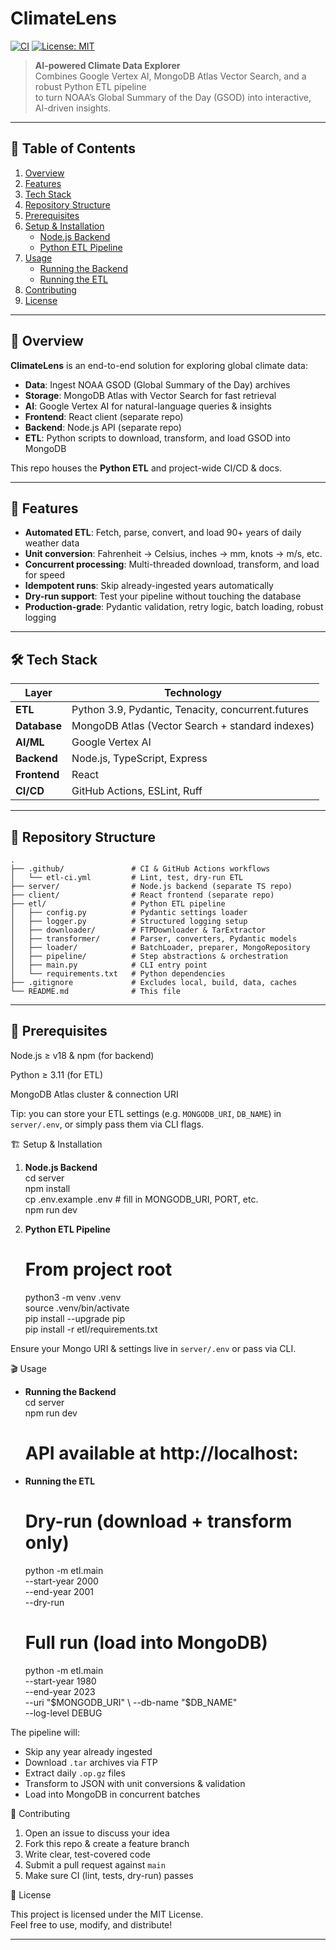 # ClimateLens

[![CI](/.github/workflows/etl-ci.yml/badge.svg)](https://github.com/your-org/ClimateLens/actions)
[![License: MIT](https://img.shields.io/badge/License-MIT-blue.svg)](LICENSE)

> **AI-powered Climate Data Explorer**  
> Combines Google Vertex AI, MongoDB Atlas Vector Search, and a robust Python ETL pipeline  
> to turn NOAA’s Global Summary of the Day (GSOD) into interactive, AI-driven insights.

---

## 📖 Table of Contents

1. [Overview](#overview)  
2. [Features](#features)  
3. [Tech Stack](#tech-stack)  
4. [Repository Structure](#repository-structure)  
5. [Prerequisites](#prerequisites)  
6. [Setup & Installation](#setup--installation)  
   - [Node.js Backend](#nodejs-backend)  
   - [Python ETL Pipeline](#python-etl-pipeline)  
7. [Usage](#usage)  
   - [Running the Backend](#running-the-backend)  
   - [Running the ETL](#running-the-etl)  
8. [Contributing](#contributing)  
9. [License](#license)  

---

## 🧐 Overview

**ClimateLens** is an end-to-end solution for exploring global climate data:

- **Data**: Ingest NOAA GSOD (Global Summary of the Day) archives  
- **Storage**: MongoDB Atlas with Vector Search for fast retrieval  
- **AI**: Google Vertex AI for natural-language queries & insights  
- **Frontend**: React client (separate repo)  
- **Backend**: Node.js API (separate repo)  
- **ETL**: Python scripts to download, transform, and load GSOD into MongoDB  

This repo houses the **Python ETL** and project-wide CI/CD & docs.

---

## 🚀 Features

- **Automated ETL**: Fetch, parse, convert, and load 90+ years of daily weather data  
- **Unit conversion**: Fahrenheit → Celsius, inches → mm, knots → m/s, etc.  
- **Concurrent processing**: Multi-threaded download, transform, and load for speed  
- **Idempotent runs**: Skip already-ingested years automatically  
- **Dry-run support**: Test your pipeline without touching the database  
- **Production-grade**: Pydantic validation, retry logic, batch loading, robust logging  

---

## 🛠️ Tech Stack

| Layer         | Technology                                          |
| ------------- | --------------------------------------------------- |
| **ETL**       | Python 3.9, Pydantic, Tenacity, concurrent.futures |
| **Database**  | MongoDB Atlas (Vector Search + standard indexes)    |
| **AI/ML**     | Google Vertex AI                                    |
| **Backend**   | Node.js, TypeScript, Express                        |
| **Frontend**  | React                                               |
| **CI/CD**     | GitHub Actions, ESLint, Ruff                        |

---

## 📂 Repository Structure

``` text
.
├── .github/               # CI & GitHub Actions workflows
│   └── etl-ci.yml         # Lint, test, dry-run ETL
├── server/                # Node.js backend (separate TS repo)
├── client/                # React frontend (separate repo)
├── etl/                   # Python ETL pipeline
│   ├── config.py          # Pydantic settings loader
│   ├── logger.py          # Structured logging setup
│   ├── downloader/        # FTPDownloader & TarExtractor
│   ├── transformer/       # Parser, converters, Pydantic models
│   ├── loader/            # BatchLoader, preparer, MongoRepository
│   ├── pipeline/          # Step abstractions & orchestration
│   ├── main.py            # CLI entry point
│   └── requirements.txt   # Python dependencies
├── .gitignore             # Excludes local, build, data, caches
└── README.md              # This file
```
---
## 🔧 Prerequisites

Node.js ≥ v18 & npm (for backend)

Python ≥ 3.11 (for ETL)

MongoDB Atlas cluster & connection URI

Tip: you can store your ETL settings (e.g. `MONGODB_URI`, `DB_NAME`) in `server/.env`, or simply pass them via CLI flags.

🏗️ Setup & Installation

1. **Node.js Backend**  
    cd server  
    npm install  
    cp .env.example .env      # fill in MONGODB_URI, PORT, etc.  
    npm run dev  

2. **Python ETL Pipeline**  
    # From project root  
    python3 -m venv .venv  
    source .venv/bin/activate  
    pip install --upgrade pip  
    pip install -r etl/requirements.txt  

Ensure your Mongo URI & settings live in `server/.env` or pass via CLI.

🎬 Usage

- **Running the Backend**  
    cd server  
    npm run dev  
    # API available at http://localhost:<PORT>  

- **Running the ETL**  
    # Dry-run (download + transform only)  
    python -m etl.main \
      --start-year 2000 \
      --end-year   2001 \
      --dry-run  

    # Full run (load into MongoDB)  
    python -m etl.main \
      --start-year 1980 \
      --end-year   2023 \
      --uri        "$MONGODB_URI" \
      --db-name    "$DB_NAME" \
      --log-level  DEBUG  

The pipeline will:  
- Skip any year already ingested  
- Download `.tar` archives via FTP  
- Extract daily `.op.gz` files  
- Transform to JSON with unit conversions & validation  
- Load into MongoDB in concurrent batches  

🤝 Contributing

1. Open an issue to discuss your idea  
2. Fork this repo & create a feature branch  
3. Write clear, test-covered code  
4. Submit a pull request against `main`  
5. Make sure CI (lint, tests, dry-run) passes  

📜 License

This project is licensed under the MIT License.  
Feel free to use, modify, and distribute!

---
